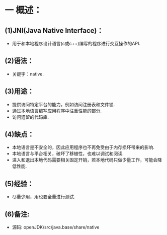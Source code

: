 # 一 概述： 
## (1)JNI(Java Native Interface)：
- 用于和本地程序设计语言(c或c++)编写的程序进行交互操作的API.

## (2)语法：
- 关键字：native.

## (3)用途：
- 提供访问特定平台的能力，例如访问注册表和文件锁.
- 通过本地语言编写应用程序中注重性能的部分.
- 访问遗留的代码库.

## (4)缺点：
- 本地语言是不安全的，因此应用程序也不再免受由于内存损坏带来的影响.
- 本地语言与平台相关，破坏了移植性，也难以调试和阅读.
- 进入和退出本地代码需要相关固定开销，若本地代码只做少量工作，可能会降低性能.

## (5)经验：
- 尽量少用，用也要全量进行测试.

## (6)备注:
- 源码: openJDK/src/java.base/share/native
